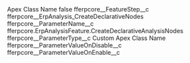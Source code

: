 <?xml version="1.0" encoding="UTF-8"?>
<CustomMetadata xmlns="http://soap.sforce.com/2006/04/metadata" xmlns:xsi="http://www.w3.org/2001/XMLSchema-instance" xmlns:xsd="http://www.w3.org/2001/XMLSchema">
    <label>Apex Class Name</label>
    <protected>false</protected>
    <values>
        <field>fferpcore__FeatureStep__c</field>
        <value xsi:type="xsd:string">fferpcore__ErpAnalysis_CreateDeclarativeNodes</value>
    </values>
    <values>
        <field>fferpcore__ParameterName__c</field>
        <value xsi:type="xsd:string">fferpcore.ErpAnalysisFeature.CreateDeclarativeAnalysisNodes</value>
    </values>
    <values>
        <field>fferpcore__ParameterType__c</field>
        <value xsi:type="xsd:string">Custom Apex Class Name</value>
    </values>
    <values>
        <field>fferpcore__ParameterValueOnDisable__c</field>
        <value xsi:nil="true"/>
    </values>
    <values>
        <field>fferpcore__ParameterValueOnEnable__c</field>
        <value xsi:nil="true"/>
    </values>
</CustomMetadata>
